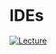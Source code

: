 # IDEs

[![Lecture](http://img.youtube.com/vi/-3Vgc3wZJM4/0.jpg)](https://www.youtube.com/watch?v=-3Vgc3wZJM4)

